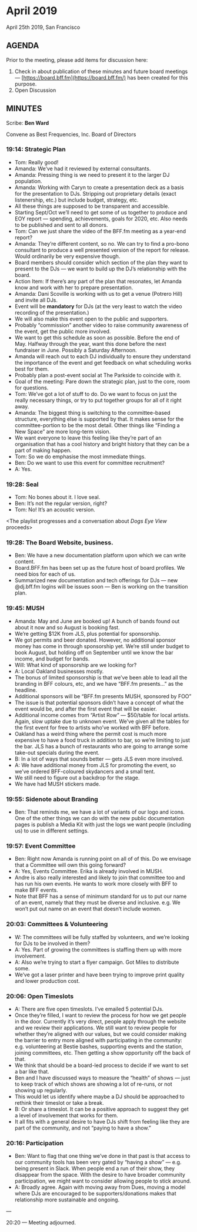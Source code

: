 # April 2019

April 25th 2019, San Francisco

## AGENDA

Prior to the meeting, please add items for discussion here:

1. Check in about publication of these minutes and future board meetings — [https://board.bff.fm](https://board.bff.fm/) has been created for this purpose.
2. Open Discussion

## MINUTES

Scribe: **Ben Ward**

Convene as Best Frequencies, Inc. Board of Directors

### 19:14: Strategic Plan

* Tom: Really good!
* Amanda: We’ve had it reviewed by external consultants.
* Amanda: Pressing thing is we need to present it to the larger DJ population.
* Amanda: Working with Caryn to create a presentation deck as a basis for the presentation to DJs. Stripping out proprietary details \(exact listenership, etc.\) but include budget, strategy, etc.
* All these things are supposed to be transparent and accessible.
* Starting Sept/Oct we’ll need to get some of us together to produce and EOY report — spending, achievements, goals for 2020, etc. Also needs to be published and sent to all donors.
* Tom: Can we just share the video of the BFF.fm meeting as a year-end report?
* Amanda: They’re different content, so no. We can try to find a pro-bono consultant to produce a well presented version of the report for release. Would ordinarily be very expensive though.
* Board members should consider which section of the plan they want to present to the DJs — we want to build up the DJ’s relationship with the board.
* Action Item: If there’s any part of the plan that resonates, let Amanda know and work with her to prepare presentation.
* Amanda: Dani Scoville is working with us to get a venue \(Potrero Hill\) and invite all DJs.
* Event will be **mandatory** for DJs \(at the very least to watch the video recording of the presentation.\)
* We will also make this event open to the public and supporters.
* Probably “commission” another video to raise community awareness of the event, get the public more involved.
* We want to get this schedule as soon as possible. Before the end of May. Halfway through the year, want this done before the next fundraiser in June. Possibly a Saturday Afternoon.
* Amanda will reach out to each DJ individually to ensure they understand the importance of the event and get feedback on what scheduling works best for them.
* Probably plan a post-event social at The Parkside to coincide with it.
* Goal of the meeting: Pare down the strategic plan, just to the core, room for questions.
* Tom: We’ve got a lot of stuff to do. Do we want to focus on just the really necessary things, or try to put together groups for all of it right away.
* Amanda: The biggest thing is switching to the committee-based structure, everything else is supported by that. It makes sense for the committee-portion to be the most detail. Other things like “Finding a New Space” are more long-term vision.
* We want everyone to leave this feeling like they’re part of an organisation that has a cool history and bright history that they can be a part of making happen.
* Tom: So we do emphasise the most immediate things.
* Ben: Do we want to use this event for committee recruitment?
* A: Yes.

### 19:28: Seal

* Tom: No bones about it. I love seal.
* Ben: It’s not the regular version, right?
* Tom: No! It’s an acoustic version.

&lt;The playlist progresses and a conversation about _Dogs Eye View_ proceeds&gt;

### 19:28: The Board Website, business.

* Ben: We have a new documentation platform upon which we can write content.
* Board.BFF.fm has been set up as the future host of board profiles. We need bios for each of us.
* Summarized new documentation and tech offerings for DJs — new @dj.bff.fm logins will be issues soon — Ben is working on the transition plan.

### 19:45: MUSH

* Amanda: May and June are booked up! A bunch of bands found out about it now and so August is booking fast.
* We’re getting $12K from JLS, plus potential for sponsorship.
* We got permits and beer donated. However, no additional sponsor money has come in through sponsorship yet. We’re still under budget to book August, but holding off on September until we know the bar income, and budget for bands.
* Will: What kind of sponsorship are we looking for?
* A: Local Oakland businesses mostly.
* The bonus of limited sponsorship is that we’ve been able to lead all the branding in BFF colours, etc, and we have “BFF.fm presents…” as the headline.
* Additional sponsors will be “BFF.fm presents MUSH, sponsored by FOO”
* The issue is that potential sponsors didn’t have a concept of what the event would be, and after the first event that will be easier.
* Additional income comes from “Artist Row” — $50/table for local artists. Again, slow uptake due to unknown event. We’ve given all the tables for the first event for free to artists who’ve worked with BFF before.
* Oakland has a weird thing where the permit cost is much more expensive to have a food truck in addition to bar, so we’re limiting to just the bar. JLS has a bunch of restaurants who are going to arrange some take-out specials during the event.
* B: In a lot of ways that sounds better — gets JLS even more involved.
* A: We have additional money from JLS for promoting the event, so we’ve ordered BFF-coloured skydancers and a small tent.
* We still need to figure out a backdrop for the stage.
* We have had MUSH stickers made.

### 19:55: Sidenote about Branding

* Ben: That reminds me, we have a lot of variants of our logo and icons. One of the other things we can do with the new public documentation pages is publish a Media Kit with just the logs we want people \(including us\) to use in different settings.

### 19:57: Event Committee

* Ben: Right now Amanda is running point on all of of this. Do we envisage that a Committee will own this going forward?
* A: Yes, Events Committee. Erika is already involved in MUSH.
* Andre is also really interested and likely to join that committee too and has run his own events. He wants to work more closely with BFF to make BFF events.
* Note that BFF has a sense of minimum standard for us to put our name of an event, namely that they must be diverse and inclusive. e.g. We won’t put out name on an event that doesn’t include women.

### 20:03: Committees & Volunteering

* W: The committees will be fully staffed by volunteers, and we’re looking for DJs to be involved in them?
* A: Yes. Part of growing the committees is staffing them up with more involvement.
* A: Also we’re trying to start a flyer campaign. Got Miles to distribute some.
* We’ve got a laser printer and have been trying to improve print quality and lower production cost.

### 20:06: Open Timeslots

* A: There are five open timeslots. I’ve emailed 5 potential DJs.
* Once they’re filled, I want to review the process for how we get people in the door. Currently it’s very direct, people apply through the website and we review their applications. We still want to review people for whether they’re aligned with our values, but we could consider making the barrier to entry more aligned with participating in the community: e.g. volunteering at Bestie bashes, supporting events and the station, joining committees, etc. Then getting a show opportunity off the back of that.
* We think that should be a board-led process to decide if we want to set a bar like that.
* Ben and I have discussed ways to measure the “health” of shows — just to keep track of which shows are showing a lot of re-runs, or not showing up regularly.
* This would let us identify where maybe a DJ should be approached to rethink their timeslot or take a break.
* B: Or share a timeslot. It can be a positive approach to suggest they get a level of involvement that works for them.
* It all fits with a general desire to have DJs shift from feeling like they are part of the community, and not “paying to have a show.”

### 20:16: Participation

* Ben: Want to flag that one thing we’ve done in that past is that access to our community tools has been very gated by “having a show” — e.g. being present in Slack. When people end a run of their show, they disappear from the space. With the desire to have broader community participation, we might want to consider allowing people to stick around.
* A: Broadly agree. Again with moving away from Dues, moving a model where DJs are encouraged to be supporters/donations makes that relationship more sustainable and ongoing.

—

20:20 — Meeting adjourned.


